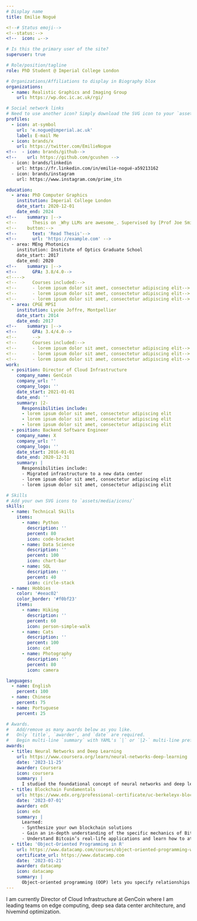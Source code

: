 ```yaml
---
# Display name
title: Emilie Nogué

<!--# Status emoji-->
<!--status:-->
<!--  icon: ☕️-->

# Is this the primary user of the site?
superuser: true

# Role/position/tagline
role: PhD Student @ Imperial College London

# Organizations/Affiliations to display in Biography blox
organizations:
  - name: Realistic Graphics and Imaging Group
    url: https://wp.doc.ic.ac.uk/rgi/

# Social network links
# Need to use another icon? Simply download the SVG icon to your `assets/media/icons/` folder.
profiles:
  - icon: at-symbol
    url: 'e.nogue@imperial.ac.uk'
    label: E-mail Me
  - icon: brands/x
    url: https://twitter.com/EmilieNogue
<!--  - icon: brands/github-->
<!--    url: https://github.com/gcushen -->
  - icon: brands/linkedin
    url: https://fr.linkedin.com/in/emilie-nogué-a59213162
  - icon: brands/instagram
    url: https://www.instagram.com/prime_itn

education:
  - area: PhD Computer Graphics
    institution: Imperial College London
    date_start: 2020-12-01
    date_end: 2024
<!--    summary: |-->
<!--      Thesis on _Why LLMs are awesome_. Supervised by [Prof Joe Smith](https://example.com). Presented papers at 5 IEEE conferences with the contributions being published in 2 Springer journals.-->
<!--    button:-->
<!--      text: 'Read Thesis'-->
<!--      url: 'https://example.com' -->
  - area: MEng Photonics
    institution: Institute of Optics Graduate School
    date_start: 2017
    date_end: 2020
<!--    summary: |-->
<!--      GPA: 3.8/4.0-->
<!---->
<!--      Courses included:-->
<!--      - lorem ipsum dolor sit amet, consectetur adipiscing elit-->
<!--      - lorem ipsum dolor sit amet, consectetur adipiscing elit-->
<!--      - lorem ipsum dolor sit amet, consectetur adipiscing elit-->
  - area: CPGE MPSI
    institution: Lycée Joffre, Montpellier
    date_start: 2014
    date_end: 2017
<!--    summary: |-->
<!--      GPA: 3.4/4.0-->
<!--      -->
<!--      Courses included:-->
<!--      - lorem ipsum dolor sit amet, consectetur adipiscing elit-->
<!--      - lorem ipsum dolor sit amet, consectetur adipiscing elit-->
<!--      - lorem ipsum dolor sit amet, consectetur adipiscing elit-->
work:
  - position: Director of Cloud Infrastructure
    company_name: GenCoin
    company_url: ''
    company_logo: ''
    date_start: 2021-01-01
    date_end: ''
    summary: |2-
      Responsibilities include:
      - lorem ipsum dolor sit amet, consectetur adipiscing elit
      - lorem ipsum dolor sit amet, consectetur adipiscing elit
      - lorem ipsum dolor sit amet, consectetur adipiscing elit
  - position: Backend Software Engineer
    company_name: X
    company_url: ''
    company_logo: ''
    date_start: 2016-01-01
    date_end: 2020-12-31
    summary: |
      Responsibilities include:
      - Migrated infrastructure to a new data center
      - lorem ipsum dolor sit amet, consectetur adipiscing elit
      - lorem ipsum dolor sit amet, consectetur adipiscing elit

# Skills
# Add your own SVG icons to `assets/media/icons/`
skills:
  - name: Technical Skills
    items:
      - name: Python
        description: ''
        percent: 80
        icon: code-bracket
      - name: Data Science
        description: ''
        percent: 100
        icon: chart-bar
      - name: SQL
        description: ''
        percent: 40
        icon: circle-stack
  - name: Hobbies
    color: '#eeac02'
    color_border: '#f0bf23'
    items:
      - name: Hiking
        description: ''
        percent: 60
        icon: person-simple-walk
      - name: Cats
        description: ''
        percent: 100
        icon: cat
      - name: Photography
        description: ''
        percent: 80
        icon: camera

languages:
  - name: English
    percent: 100
  - name: Chinese
    percent: 75
  - name: Portuguese
    percent: 25

# Awards.
#   Add/remove as many awards below as you like.
#   Only `title`, `awarder`, and `date` are required.
#   Begin multi-line `summary` with YAML's `|` or `|2-` multi-line prefix and indent 2 spaces below.
awards:
  - title: Neural Networks and Deep Learning
    url: https://www.coursera.org/learn/neural-networks-deep-learning
    date: '2023-11-25'
    awarder: Coursera
    icon: coursera
    summary: |
      I studied the foundational concept of neural networks and deep learning. By the end, I was familiar with the significant technological trends driving the rise of deep learning; build, train, and apply fully connected deep neural networks; implement efficient (vectorized) neural networks; identify key parameters in a neural network’s architecture; and apply deep learning to your own applications.
  - title: Blockchain Fundamentals
    url: https://www.edx.org/professional-certificate/uc-berkeleyx-blockchain-fundamentals
    date: '2023-07-01'
    awarder: edX
    icon: edx
    summary: |
      Learned:
      - Synthesize your own blockchain solutions
      - Gain an in-depth understanding of the specific mechanics of Bitcoin
      - Understand Bitcoin’s real-life applications and learn how to attack and destroy Bitcoin, Ethereum, smart contracts and Dapps, and alternatives to Bitcoin’s Proof-of-Work consensus algorithm
  - title: 'Object-Oriented Programming in R'
    url: https://www.datacamp.com/courses/object-oriented-programming-with-s3-and-r6-in-r
    certificate_url: https://www.datacamp.com
    date: '2023-01-21'
    awarder: datacamp
    icon: datacamp
    summary: |
      Object-oriented programming (OOP) lets you specify relationships between functions and the objects that they can act on, helping you manage complexity in your code. This is an intermediate level course, providing an introduction to OOP, using the S3 and R6 systems. S3 is a great day-to-day R programming tool that simplifies some of the functions that you write. R6 is especially useful for industry-specific analyses, working with web APIs, and building GUIs.
---
```


I am currently Director of Cloud Infrastructure at GenCoin where I am leading teams on edge computing, deep sea data center architecture, and hivemind optimization.
